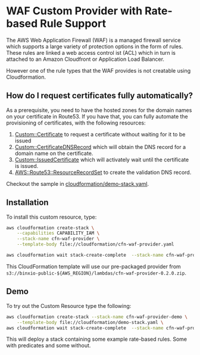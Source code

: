 # WAF Custom Provider with Rate-based Rule Support

The AWS Web Application Firewall (WAF) is a managed firewall service which supports a large variety of protection 
options in the form of rules. These rules are linked a web access control ist (ACL) which in turn is attached to an 
Amazon Cloudfront or Application Load Balancer.

 However one of the rule types that the WAF provides is not creatable using Cloudformation.




## How do I request certificates fully automatically?

As a prerequisite, you need to have the hosted zones for the domain names on your certificate in Route53. If you have that,
you can fully automate the provisioning of certificates, with the following resources:

1. [Custom::Certificate](docs/Certificate.md) to request a certificate without waiting for it to be issued
3. [Custom::CertificateDNSRecord](docs/CertificateDNSRecord) which will obtain the DNS record for a domain name on the certificate.
3. [Custom::IssuedCertificate](docs/IssuedCertificate.md) which will activately wait until the certificate is issued.
4. [AWS::Route53::ResourceRecordSet](https://docs.aws.amazon.com/Route53/latest/APIReference/API_ResourceRecordSet.html) to create the validation DNS record.

Checkout the sample in [cloudformation/demo-stack.yaml](cloudformation/demo-stack.yaml).

## Installation

To install this custom resource, type:

```sh
aws cloudformation create-stack \
	--capabilities CAPABILITY_IAM \
	--stack-name cfn-waf-provider \
	--template-body file://cloudformation/cfn-waf-provider.yaml 

aws cloudformation wait stack-create-complete  --stack-name cfn-waf-provider 
```

This CloudFormation template will use our pre-packaged provider from `s3://binxio-public-${AWS_REGION}/lambdas/cfn-waf-provider-0.2.0.zip`.


## Demo

To try out the Custom Resource type the following:

```sh
aws cloudformation create-stack --stack-name cfn-waf-provider-demo \
	--template-body file://cloudformation/demo-stack.yaml \
aws cloudformation wait stack-create-complete  --stack-name cfn-waf-provider-demo
```

This will deploy a stack containing some example rate-based rules. Some with predicates and some without.